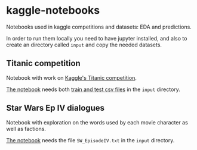 # kaggle-notebooks

Notebooks used in kaggle competitions and datasets: EDA and predictions.

In order to run them locally you need to have jupyter installed, and also to
create an directory called `input` and copy the needed datasets.

## Titanic competition

Notebook with work on [Kaggle's Titanic competition](https://www.kaggle.com/c/titanic).


[The notebook](https://github.com/liopic/kaggle-notebooks/tree/master/titanic)
needs both [train and test csv files](https://www.kaggle.com/c/titanic/data) in
the `input` directory.

## Star Wars Ep IV dialogues

Notebook with exploration on the words used by each movie character as well as factions.

[The notebook](https://github.com/liopic/kaggle-notebooks/tree/master/star-wars)
needs the file `SW_EpisodeIV.txt` in the `input` directory.
